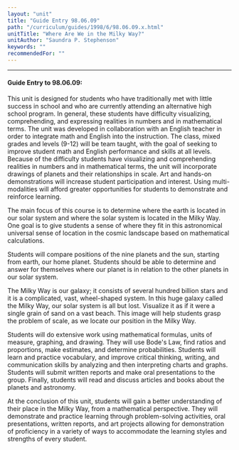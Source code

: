 ```yaml
---
layout: "unit"
title: "Guide Entry 98.06.09"
path: "/curriculum/guides/1998/6/98.06.09.x.html"
unitTitle: "Where Are We in the Milky Way?"
unitAuthor: "Saundra P. Stephenson"
keywords: ""
recommendedFor: ""
---
```

<body>
<hr/>
<h4>
Guide Entry to 98.06.09:
</h4>
This unit is designed for students who have traditionally met with little success in school and who are currently attending an alternative high school program.  In general, these students have difficulty visualizing, comprehending, and expressing realities in numbers and in mathematical terms.  The unit was developed in collaboration with an English teacher in order to integrate math and English into the instruction.  The class, mixed grades and levels (9-12) will be team taught, with the goal of seeking to improve student math and English performance and skills at all levels.
Because of the difficulty students have visualizing and comprehending realities in numbers and in mathematical terms, the unit will incorporate drawings of planets and their relationships in scale.  Art and hands-on demonstrations will increase student participation and interest.  Using multi-modalities will afford greater opportunities for students to demonstrate and reinforce learning.
<p>
The main focus of this course is to determine where the earth is located in our solar system and where the solar system is located in the Milky Way.  One goal is to give students a sense of where they fit in this astronomical universal sense of location in the cosmic landscape based on mathematical calculations.
</p>
<p>
Students will compare positions of the nine planets and the sun, starting from earth, our home planet.  Students should be able to determine and answer for themselves where our planet is in relation to the other planets in our solar system.
</p>
<p>
The Milky Way is our galaxy; it consists of several hundred billion stars and it is a complicated, vast, wheel-shaped system.  In this huge galaxy called the Milky Way, our solar system is all but lost.  Visualize it as if it were a single grain of sand on a vast beach.  This image will help students grasp the problem of scale, as we locate our position in the Milky Way.
</p>
<p>
Students will do extensive work using mathematical formulas, units of measure, graphing, and drawing.  They will use Bode's Law, find ratios and proportions, make estimates, and determine probabilities.  Students will learn and practice vocabulary, and improve critical thinking, writing, and communication skills by analyzing and then interpreting charts and graphs.  Students will submit written reports and make oral presentations to the group.  Finally, students will read and discuss articles and books about the planets and astronomy.
</p>
<p>
At the conclusion of this unit, students will gain a better understanding of their place in the Milky Way, from a mathematical perspective.  They will demonstrate and practice learning through problem-solving activities, oral presentations, written reports, and art projects allowing for demonstration of proficiency in a variety of ways to accommodate the learning styles and strengths of every student.
</p>
</body>